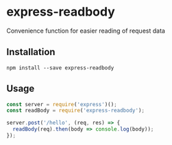 # express-readbody
Convenience function for easier reading of request data

## Installation

```
npm install --save express-readbody
```

## Usage

``` js
const server = require('express')();
const readBody = require('express-readbody');

server.post('/hello', (req, res) => {
  readBody(req).then(body => console.log(body));
});
```
